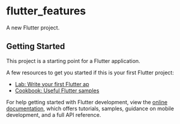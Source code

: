 # flutter_features

A new Flutter project.

## Getting Started

This project is a starting point for a Flutter application.

A few resources to get you started if this is your first Flutter project:

- [Lab: Write your first Flutter ap](https://docs.flutter.dev/get-started/codelab)
- [Cookbook: Useful Flutter samples](https://docs.flutter.dev/cookbook)

For help getting started with Flutter development, view the
[online documentation](https://docs.flutter.dev/), which offers tutorials,
samples, guidance on mobile development, and a full API reference.
